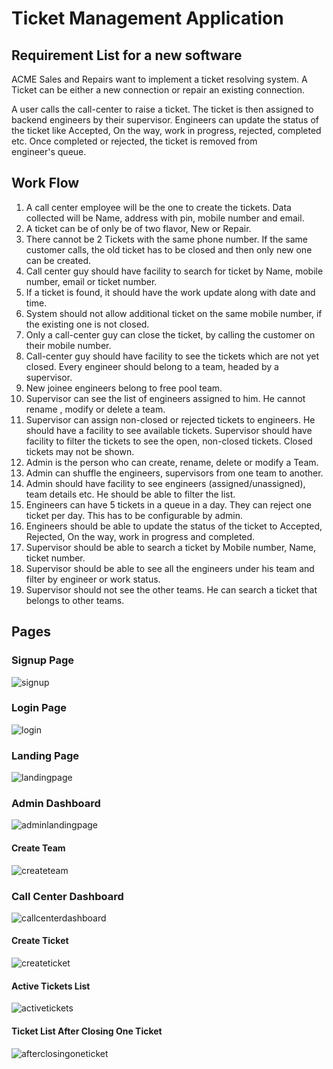 # Ticket Management Application

## Requirement List for a new software

ACME Sales and Repairs want to implement a ticket resolving system. A Ticket can be either a new connection or repair an existing connection.

A user calls the call-center to raise a ticket. The ticket is then assigned to backend engineers by their supervisor. Engineers can update the status of the ticket like Accepted, On the way, work in progress, rejected, completed etc. Once completed or rejected, the ticket is removed from engineer's queue.

## Work Flow

1) A call center employee will be the one to create the tickets. Data collected will be Name, address with pin, mobile number and email.
2) A ticket can be of only be of two flavor, New or Repair.
3) There cannot be 2 Tickets with the same phone number. If the same customer calls, the old ticket has to be closed and then only new one can be created.
4) Call center guy should have facility to search for ticket by Name, mobile number, email or ticket number.
5) If a ticket is found, it should have the work update along with date and time.
6) System should not allow additional ticket on the same mobile number, if the existing one is not closed.
7) Only a call-center guy can close the ticket, by calling the customer on their mobile number.
8) Call-center guy should have facility to see the tickets which are not yet closed.
Every engineer should belong to a team, headed by a supervisor.
9) New joinee engineers belong to free pool team.
10) Supervisor can see the list of engineers assigned to him. He cannot rename , modify or delete a team.
11) Supervisor can assign non-closed or rejected tickets to engineers. He should have a facility to see available tickets.
Supervisor should have facility to filter the tickets to see the open, non-closed tickets. Closed tickets may not be shown.
12) Admin is the person who can create, rename, delete or modify a Team.
13) Admin can shuffle the engineers, supervisors from one team to another.
14) Admin should have facility to see engineers (assigned/unassigned), team details etc. He should be able to filter the list.
15) Engineers can have 5 tickets in a queue in a day. They can reject one ticket per day. This has to be configurable by admin.
16) Engineers should be able to update the status of the ticket to Accepted, Rejected, On the way, work in progress and completed.
17) Supervisor should be able to search a ticket by Mobile number, Name, ticket number.
18) Supervisor should be able to see all the engineers under his team and filter by engineer or work status.
19) Supervisor should not see the other teams. He can search a ticket that belongs to other teams.

## Pages

### Signup Page
![signup](https://github.com/kumar-deep-dhar/mean-ticket-management-application/assets/68948695/bd66f1e4-2fbc-4a48-9132-c0d0e425e390)

### Login Page
![login](https://github.com/kumar-deep-dhar/mean-ticket-management-application/assets/68948695/cca35874-ac37-41b8-b227-411dad0de524)

### Landing Page
![landingpage](https://github.com/kumar-deep-dhar/mean-ticket-management-application/assets/68948695/3f4f78c0-2c0c-4ff9-b6e1-610a19a0d725)

### Admin Dashboard
![adminlandingpage](https://github.com/kumar-deep-dhar/mean-ticket-management-application/assets/68948695/e42f1770-c6a4-4c60-81b1-e0f155a55b03)

#### Create Team
![createteam](https://github.com/kumar-deep-dhar/mean-ticket-management-application/assets/68948695/6d17706f-ce82-4694-b7ba-e5e587712f9c)

### Call Center Dashboard
![callcenterdashboard](https://github.com/kumar-deep-dhar/mean-ticket-management-application/assets/68948695/a8c838f9-6eac-4b0e-a722-393c423cb27a)

#### Create Ticket
![createticket](https://github.com/kumar-deep-dhar/mean-ticket-management-application/assets/68948695/0fde57c9-6910-4e1e-87b4-0036e7cc2b94)

#### Active Tickets List
![activetickets](https://github.com/kumar-deep-dhar/mean-ticket-management-application/assets/68948695/69fbcfbe-5d61-40d8-badc-f9b70c722485)

#### Ticket List After Closing One Ticket
![afterclosingoneticket](https://github.com/kumar-deep-dhar/mean-ticket-management-application/assets/68948695/663aee2e-9d46-40ff-9937-13b176605161)
